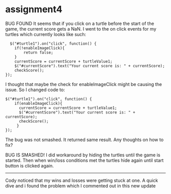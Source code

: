# assignment4

BUG FOUND
  It seems that if you click on a turtle before the start of the game, the current score gets a NaN.
  I went to the on click events for my turtles which currently looks like such:
  
      $("#turtle1").on("click", function() {
        if(!enableImageClick){
            return false;
        }
        currentScore = currentScore + turtleValue1;
        $("#currentScore").text("Your current score is: " + currentScore);
        checkScore();
    });
    
 I thought that maybe the check for enableImageClick might be causing the issue.  So I changed code to:
 
    $("#turtle1").on("click", function() {
        if(enableImageClick){
          currentScore = currentScore + turtleValue1;
          $("#currentScore").text("Your current score is: " + currentScore);
          checkScore();
         }
    });
    
The bug was not smashed.  It returned same result.
Any thoughts on how to fix?


BUG IS SMASHED!
I did workaround by hiding the turtles until the game is started.
Then when win/loss conditions met the turtles hide again until start button is clicked again.

-------------------------------------

Cody noticed that my wins and losses were getting stuck at one.
A quick dive and i found the problem which I commented out in this new update

